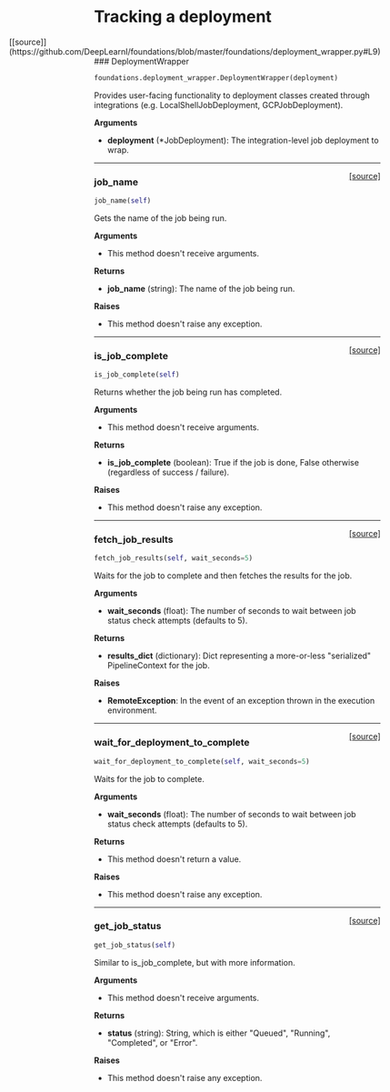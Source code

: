 <h1>Tracking a deployment</h1>
<span style="float:right;">[[source]](https://github.com/DeepLearnI/foundations/blob/master/foundations/deployment_wrapper.py#L9)</span>
### DeploymentWrapper

```python
foundations.deployment_wrapper.DeploymentWrapper(deployment)
```


Provides user-facing functionality to deployment classes created through integrations (e.g. LocalShellJobDeployment, GCPJobDeployment).

__Arguments__

- __deployment__ (*JobDeployment): The integration-level job deployment to wrap.


----

<span style="float:right;">[[source]](https://github.com/DeepLearnI/foundations/blob/master/foundations/deployment_wrapper.py#L20)</span>

### job_name


```python
job_name(self)
```



Gets the name of the job being run.

__Arguments__

- This method doesn't receive arguments.

__Returns__

- __job_name__ (string): The name of the job being run.

__Raises__

- This method doesn't raise any exception.


----

<span style="float:right;">[[source]](https://github.com/DeepLearnI/foundations/blob/master/foundations/deployment_wrapper.py#L36)</span>

### is_job_complete


```python
is_job_complete(self)
```



Returns whether the job being run has completed.

__Arguments__

- This method doesn't receive arguments.

__Returns__

- __is_job_complete__ (boolean): True if the job is done, False otherwise (regardless of success / failure).

__Raises__

- This method doesn't raise any exception.


----

<span style="float:right;">[[source]](https://github.com/DeepLearnI/foundations/blob/master/foundations/deployment_wrapper.py#L52)</span>

### fetch_job_results


```python
fetch_job_results(self, wait_seconds=5)
```



Waits for the job to complete and then fetches the results for the job.

__Arguments__

- __wait_seconds__ (float): The number of seconds to wait between job status check attempts (defaults to 5).

__Returns__

- __results_dict__ (dictionary): Dict representing a more-or-less "serialized" PipelineContext for the job.

__Raises__

- __RemoteException__: In the event of an exception thrown in the execution environment.


----

<span style="float:right;">[[source]](https://github.com/DeepLearnI/foundations/blob/master/foundations/deployment_wrapper.py#L74)</span>

### wait_for_deployment_to_complete


```python
wait_for_deployment_to_complete(self, wait_seconds=5)
```



Waits for the job to complete.

__Arguments__

- __wait_seconds__ (float): The number of seconds to wait between job status check attempts (defaults to 5).

__Returns__

- This method doesn't return a value.

__Raises__

- This method doesn't raise any exception.


----

<span style="float:right;">[[source]](https://github.com/DeepLearnI/foundations/blob/master/foundations/deployment_wrapper.py#L99)</span>

### get_job_status


```python
get_job_status(self)
```



Similar to is_job_complete, but with more information.

__Arguments__

- This method doesn't receive arguments.

__Returns__

- __status__ (string): String, which is either "Queued", "Running", "Completed", or "Error".

__Raises__

- This method doesn't raise any exception.


